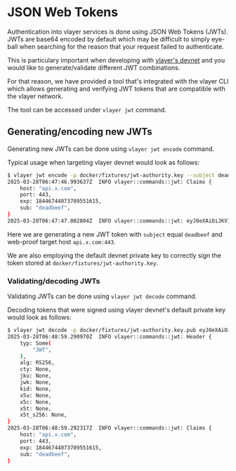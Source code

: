 # JSON Web Tokens

Authentication into vlayer services is done using JSON Web Tokens (JWTs). JWTs are base64
encoded by default which may be difficult to simply eye-ball when searching for the reason
that your request failed to authenticate.

This is particulary important when developing with [vlayer's devnet](/getting-started/dev-and-production.html)
and you would like to generate/validate different JWT combinations.

For that reason, we have provided a tool that's integrated with the vlayer CLI which allows
generating and verifying JWT tokens that are compatible with the vlayer network.

The tool can be accessed under `vlayer jwt` command.

## Generating/encoding new JWTs

Generating new JWTs can be done using `vlayer jwt encode` command.

Typical usage when targeting vlayer devnet would look as follows:

```bash
$ vlayer jwt encode -p docker/fixtures/jwt-authority.key --subject deadbeef --host "api.x.com" --post 443
2025-03-28T06:47:46.993637Z  INFO vlayer::commands::jwt: Claims {
    host: "api.x.com",
    port: 443,
    exp: 18446744073709551615,
    sub: "deadbeef",
}
2025-03-28T06:47:47.002804Z  INFO vlayer::commands::jwt: eyJ0eXAiOiJKV1QiLCJhbGciOiJSUzI1NiJ9.eyJob3N0IjoiYXBpLnguY29tIiwicG9ydCI6NDQzLCJleHAiOjE4NDQ2NzQ0MDczNzA5NTUxNjE1LCJzdWIiOiJkZWFkYmVlZiJ9.EPvz_8kHV1FW3SObjzmyN_WOCbmQvBNHHDsjMYd0M__lbfpeDUJinM8vLJ4KLYpo_nqEBipq4rl656pImXPNHKpmyrjWaEueG5bNY67Vyxa7A8B7jHkqnVpFe7L5kX-5M-kC-8JLxmlsNAMhm40vrmiC3uqFqnFAiXxefV-usnlGgnLMZSWfo5PwRFhayEsObHCJImsj5tKIUUS1d2dDzwRhBmrAIvOihbvAVnSQsrHTMxfs2-OsUQjRkDfEsBhz46Ei1fBRFoAj0-SQH04YBaWkQlNqStXOL2n_2eQyUnAJH_5sn7lSmXQLPhUlNHdh2Ly8DJ6qcZpGEoM1fKXL7nOIay5pEThGPqAZGiXL3yMt-E550EX_ccvTIYzSBqZ671Q4ziy1acNIWBsL5abm-Rui-crQHSXAH6q8ADQCEdMZT6jw6XeNxt-AQIh_GduVlIALoZBYrfsJi8MfcWsYwQ36TAzp67Wb7LmqXGWfVv0_XSNLjFMc-WGqTk195jfY-Sb8v11opF7BKEW1sH89ALCGX0dWMTablAzox8eKwawEZWmL0xEXQwqARqJD20EnWW6tZ3X8LV5JAVNhAfM6Yp9wJ_BWJmlN_5P7F6ODy_nTlr5tJ5yLpX2OLRQQrsIyRB-Y4VdH8K5riIIOPcjapXtIoqEaFNmkls5hX_3jzKk
```

Here we are generating a new JWT token with `subject` equal `deadbeef` and web-proof target host `api.x.com:443`.

We are also employing the default devnet private key to correctly sign the token stored at `docker/fixtures/jwt-authority.key`.

### Validating/decoding JWTs

Validating JWTs can be done using `vlayer jwt decode` command.

Decoding tokens that were signed using vlayer devnet's default private key would look as follows:

```bash
$ vlayer jwt decode -p docker/fixtures/jwt-authority.key.pub eyJ0eXAiOiJKV1QiLCJhbGciOiJSUzI1NiJ9.eyJob3N0IjoiYXBpLnguY29tIiwicG9ydCI6NDQzLCJleHAiOjE4NDQ2NzQ0MDczNzA5NTUxNjE1LCJzdWIiOiJkZWFkYmVlZiJ9.EPvz_8kHV1FW3SObjzmyN_WOCbmQvBNHHDsjMYd0M__lbfpeDUJinM8vLJ4KLYpo_nqEBipq4rl656pImXPNHKpmyrjWaEueG5bNY67Vyxa7A8B7jHkqnVpFe7L5kX-5M-kC-8JLxmlsNAMhm40vrmiC3uqFqnFAiXxefV-usnlGgnLMZSWfo5PwRFhayEsObHCJImsj5tKIUUS1d2dDzwRhBmrAIvOihbvAVnSQsrHTMxfs2-OsUQjRkDfEsBhz46Ei1fBRFoAj0-SQH04YBaWkQlNqStXOL2n_2eQyUnAJH_5sn7lSmXQLPhUlNHdh2Ly8DJ6qcZpGEoM1fKXL7nOIay5pEThGPqAZGiXL3yMt-E550EX_ccvTIYzSBqZ671Q4ziy1acNIWBsL5abm-Rui-crQHSXAH6q8ADQCEdMZT6jw6XeNxt-AQIh_GduVlIALoZBYrfsJi8MfcWsYwQ36TAzp67Wb7LmqXGWfVv0_XSNLjFMc-WGqTk195jfY-Sb8v11opF7BKEW1sH89ALCGX0dWMTablAzox8eKwawEZWmL0xEXQwqARqJD20EnWW6tZ3X8LV5JAVNhAfM6Yp9wJ_BWJmlN_5P7F6ODy_nTlr5tJ5yLpX2OLRQQrsIyRB-Y4VdH8K5riIIOPcjapXtIoqEaFNmkls5hX_3jzKk
2025-03-28T06:48:59.290970Z  INFO vlayer::commands::jwt: Header {
    typ: Some(
        "JWT",
    ),
    alg: RS256,
    cty: None,
    jku: None,
    jwk: None,
    kid: None,
    x5u: None,
    x5c: None,
    x5t: None,
    x5t_s256: None,
}
2025-03-28T06:48:59.292317Z  INFO vlayer::commands::jwt: Claims {
    host: "api.x.com",
    port: 443,
    exp: 18446744073709551615,
    sub: "deadbeef",
}
```
